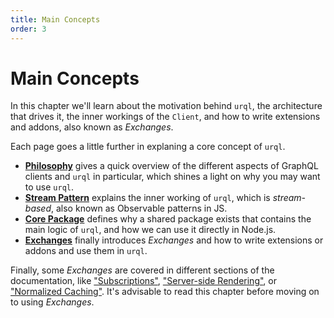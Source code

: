```yaml
---
title: Main Concepts
order: 3
---
```


# Main Concepts

In this chapter we'll learn about the motivation behind `urql`, the architecture that drives it, the
inner workings of the `Client`, and how to write extensions and addons, also known as _Exchanges_.

Each page goes a little further in explaning a core concept of `urql`.

- [**Philosophy**](./philosophy.md) gives a quick overview of the different aspects of GraphQL clients and `urql` in
  particular, which shines a light on why you may want to use `urql`.
- [**Stream Pattern**](./stream-patterns.md) explains the inner working of `urql`, which is _stream-based_, also known as
  Observable patterns in JS.
- [**Core Package**](./core-package.md) defines why a shared package exists that contains the main logic of `urql`, and
  how we can use it directly in Node.js.
- [**Exchanges**](./exchanges.md) finally introduces _Exchanges_ and how to write extensions or addons and use them
  in `urql`.

Finally, some _Exchanges_ are covered in different sections of the documentation, like
["Subscriptions"](../advanced/subscriptions.md), ["Server-side
Rendering"](../advanced/server-side-rendering.md), or ["Normalized
Caching"](../graphcache/normalized-caching.md). It's advisable to read this chapter before moving on
to using _Exchanges_.

